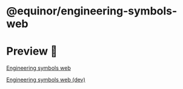 # @equinor/engineering-symbols-web

# Preview 🧸

[Engineering symbols web](https://web-engineering-symbols-prod.radix.equinor.com/)

[Engineering symbols web (dev)](https://web-engineering-symbols-dev.radix.equinor.com/)
